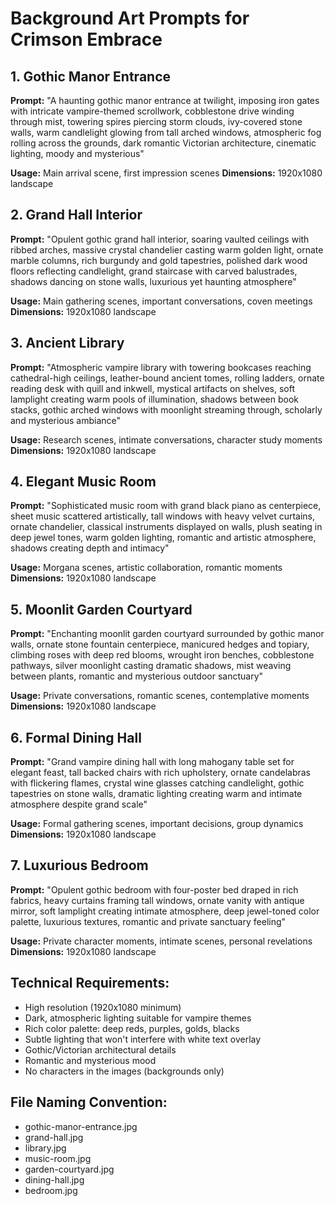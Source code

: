 # Background Art Prompts for Crimson Embrace

## 1. Gothic Manor Entrance
**Prompt:** "A haunting gothic manor entrance at twilight, imposing iron gates with intricate vampire-themed scrollwork, cobblestone drive winding through mist, towering spires piercing storm clouds, ivy-covered stone walls, warm candlelight glowing from tall arched windows, atmospheric fog rolling across the grounds, dark romantic Victorian architecture, cinematic lighting, moody and mysterious"

**Usage:** Main arrival scene, first impression scenes
**Dimensions:** 1920x1080 landscape

## 2. Grand Hall Interior
**Prompt:** "Opulent gothic grand hall interior, soaring vaulted ceilings with ribbed arches, massive crystal chandelier casting warm golden light, ornate marble columns, rich burgundy and gold tapestries, polished dark wood floors reflecting candlelight, grand staircase with carved balustrades, shadows dancing on stone walls, luxurious yet haunting atmosphere"

**Usage:** Main gathering scenes, important conversations, coven meetings
**Dimensions:** 1920x1080 landscape

## 3. Ancient Library
**Prompt:** "Atmospheric vampire library with towering bookcases reaching cathedral-high ceilings, leather-bound ancient tomes, rolling ladders, ornate reading desk with quill and inkwell, mystical artifacts on shelves, soft lamplight creating warm pools of illumination, shadows between book stacks, gothic arched windows with moonlight streaming through, scholarly and mysterious ambiance"

**Usage:** Research scenes, intimate conversations, character study moments
**Dimensions:** 1920x1080 landscape

## 4. Elegant Music Room
**Prompt:** "Sophisticated music room with grand black piano as centerpiece, sheet music scattered artistically, tall windows with heavy velvet curtains, ornate chandelier, classical instruments displayed on walls, plush seating in deep jewel tones, warm golden lighting, romantic and artistic atmosphere, shadows creating depth and intimacy"

**Usage:** Morgana scenes, artistic collaboration, romantic moments
**Dimensions:** 1920x1080 landscape

## 5. Moonlit Garden Courtyard
**Prompt:** "Enchanting moonlit garden courtyard surrounded by gothic manor walls, ornate stone fountain centerpiece, manicured hedges and topiary, climbing roses with deep red blooms, wrought iron benches, cobblestone pathways, silver moonlight casting dramatic shadows, mist weaving between plants, romantic and mysterious outdoor sanctuary"

**Usage:** Private conversations, romantic scenes, contemplative moments
**Dimensions:** 1920x1080 landscape

## 6. Formal Dining Hall
**Prompt:** "Grand vampire dining hall with long mahogany table set for elegant feast, tall backed chairs with rich upholstery, ornate candelabras with flickering flames, crystal wine glasses catching candlelight, gothic tapestries on stone walls, dramatic lighting creating warm and intimate atmosphere despite grand scale"

**Usage:** Formal gathering scenes, important decisions, group dynamics
**Dimensions:** 1920x1080 landscape

## 7. Luxurious Bedroom
**Prompt:** "Opulent gothic bedroom with four-poster bed draped in rich fabrics, heavy curtains framing tall windows, ornate vanity with antique mirror, soft lamplight creating intimate atmosphere, deep jewel-toned color palette, luxurious textures, romantic and private sanctuary feeling"

**Usage:** Private character moments, intimate scenes, personal revelations
**Dimensions:** 1920x1080 landscape

## Technical Requirements:
- High resolution (1920x1080 minimum)
- Dark, atmospheric lighting suitable for vampire themes
- Rich color palette: deep reds, purples, golds, blacks
- Subtle lighting that won't interfere with white text overlay
- Gothic/Victorian architectural details
- Romantic and mysterious mood
- No characters in the images (backgrounds only)

## File Naming Convention:
- gothic-manor-entrance.jpg
- grand-hall.jpg  
- library.jpg
- music-room.jpg
- garden-courtyard.jpg
- dining-hall.jpg
- bedroom.jpg